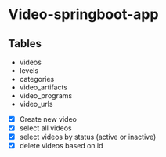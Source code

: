 # Video-springboot-app

## Tables
- videos
- levels
- categories
- video_artifacts
- video_programs
- video_urls

- [x] Create new video
- [x] select all videos
- [x] select videos by status (active or inactive)
- [x] delete videos based on id
